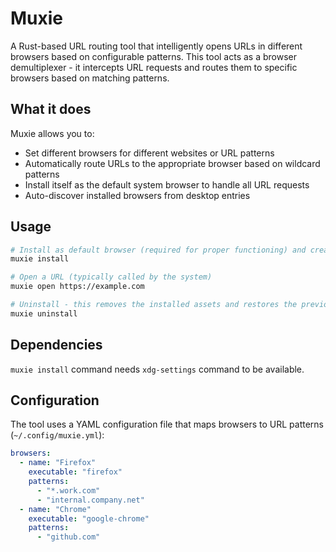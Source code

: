 # Muxie

A Rust-based URL routing tool that intelligently opens URLs in different browsers based on configurable patterns. This tool acts as a browser demultiplexer - it intercepts URL requests and routes them to specific browsers based on matching patterns.

## What it does

Muxie allows you to:
- Set different browsers for different websites or URL patterns
- Automatically route URLs to the appropriate browser based on wildcard patterns
- Install itself as the default system browser to handle all URL requests
- Auto-discover installed browsers from desktop entries

## Usage

```bash
# Install as default browser (required for proper functioning) and create basic configuration.
muxie install

# Open a URL (typically called by the system)
muxie open https://example.com

# Uninstall - this removes the installed assets and restores the previous default browser.
muxie uninstall
```

## Dependencies

`muxie install` command needs `xdg-settings` command to be available.

## Configuration

The tool uses a YAML configuration file that maps browsers to URL patterns (`~/.config/muxie.yml`):

```yaml
browsers:
  - name: "Firefox"
    executable: "firefox"
    patterns:
      - "*.work.com"
      - "internal.company.net"
  - name: "Chrome"
    executable: "google-chrome"
    patterns:
      - "github.com"
```
